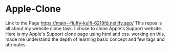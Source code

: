 # Apple-Clone
Link to the Page
https://main--fluffy-kulfi-6219fd.netlify.app/
This repos is all about my website clone task.
I chose to clone Apple's Support website.
Here is my Apple's Support clone page using html and css.
working on this, made me understand the depth of learning basic concept and few tags and attributes.
